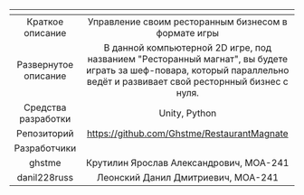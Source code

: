 | <!-- -->      | <!-- -->        |
|:-------------:|:---------------:|
| Краткое описание    | Управление своим ресторанным бизнесом в формате игры |
| Развернутое описание| В данной компьютерной  2D игре, под названием "Ресторанный магнат", вы будете играть за шеф-повара, который параллельно ведёт и развивает свой ресторнный бизнес c нуля.  |
| Средства разработки   |    Unity, Python|
| Репозиторий   | https://github.com/Ghstme/RestaurantMagnate |
|Разработчики|
| ghstme | Крутилин Ярослав Александрович, МОА-241|
| danil228russ | Леонский Данил Дмитриевич, МОА-241 |
